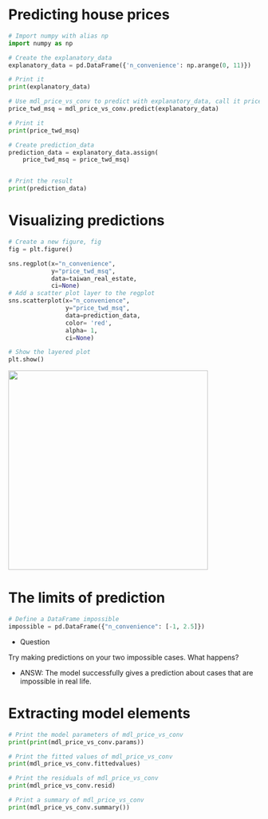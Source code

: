 # Predicting house prices
```py
# Import numpy with alias np
import numpy as np

# Create the explanatory_data 
explanatory_data = pd.DataFrame({'n_convenience': np.arange(0, 11)})

# Print it
print(explanatory_data)
```
```py
# Use mdl_price_vs_conv to predict with explanatory_data, call it price_twd_msq
price_twd_msq = mdl_price_vs_conv.predict(explanatory_data)

# Print it
print(price_twd_msq)
```
```py
# Create prediction_data
prediction_data = explanatory_data.assign(
    price_twd_msq = price_twd_msq)


# Print the result
print(prediction_data)
```
# Visualizing predictions
```py
# Create a new figure, fig
fig = plt.figure()

sns.regplot(x="n_convenience",
            y="price_twd_msq",
            data=taiwan_real_estate,
            ci=None)
# Add a scatter plot layer to the regplot
sns.scatterplot(x="n_convenience",
                y="price_twd_msq",
                data=prediction_data,
                color= 'red',
                alpha= 1,
                ci=None)

# Show the layered plot
plt.show()
```
<img src="https://user-images.githubusercontent.com/51888893/211548572-a56babe3-cfa0-4ced-b384-e9dee28d36f8.png" width=400px>

# The limits of prediction
```py
# Define a DataFrame impossible
impossible = pd.DataFrame({"n_convenience": [-1, 2.5]})
```
- Question

Try making predictions on your two impossible cases. What happens?
- ANSW: The model successfully gives a prediction about cases that are impossible in real life.

# Extracting model elements
```py
# Print the model parameters of mdl_price_vs_conv
print(print(mdl_price_vs_conv.params))
```
```py
# Print the fitted values of mdl_price_vs_conv
print(mdl_price_vs_conv.fittedvalues)
```
```py
# Print the residuals of mdl_price_vs_conv
print(mdl_price_vs_conv.resid)
```
```py
# Print a summary of mdl_price_vs_conv
print(mdl_price_vs_conv.summary())
```
